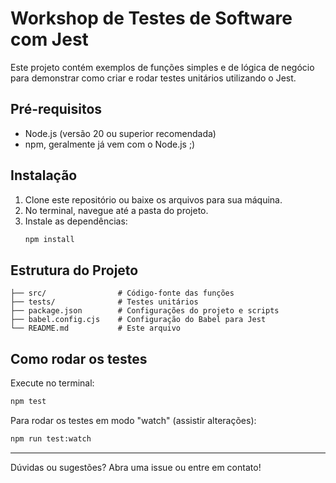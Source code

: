 # Workshop de Testes de Software com Jest

Este projeto contém exemplos de funções simples e de lógica de negócio para demonstrar como criar e rodar testes unitários utilizando o Jest.

## Pré-requisitos
- Node.js (versão 20 ou superior recomendada)
- npm, geralmente já vem com o Node.js ;)

## Instalação
1. Clone este repositório ou baixe os arquivos para sua máquina.
2. No terminal, navegue até a pasta do projeto.
3. Instale as dependências:
   ```bash
   npm install
   ```

## Estrutura do Projeto
```
├── src/                # Código-fonte das funções
├── tests/              # Testes unitários
├── package.json        # Configurações do projeto e scripts
├── babel.config.cjs    # Configuração do Babel para Jest
└── README.md           # Este arquivo
```

## Como rodar os testes
Execute no terminal:
```bash
npm test
```

Para rodar os testes em modo "watch" (assistir alterações):
```bash
npm run test:watch
```

---

Dúvidas ou sugestões? Abra uma issue ou entre em contato!
